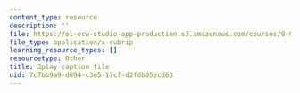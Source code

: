```yaml
---
content_type: resource
description: ''
file: https://ol-ocw-studio-app-production.s3.amazonaws.com/courses/8-01sc-classical-mechanics-fall-2016/7c7bb9a9d694c3e517cfd2fdb05ecd63_1UdGbyj8924.srt
file_type: application/x-subrip
learning_resource_types: []
resourcetype: Other
title: 3play caption file
uid: 7c7bb9a9-d694-c3e5-17cf-d2fdb05ecd63
---
```


